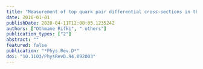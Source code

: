 ```yaml
---
title: "Measurement of top quark pair differential cross-sections in the dilepton channel in $pp$ collisions at $sqrts$ = 7 and 8 TeV with ATLAS"
date: 2016-01-01
publishDate: 2020-04-11T12:00:03.123524Z
authors: ["Othmane Rifki", " others"]
publication_types: ["2"]
abstract: ""
featured: false
publication: "*Phys.Rev.D*"
doi: "10.1103/PhysRevD.94.092003"
---
```


